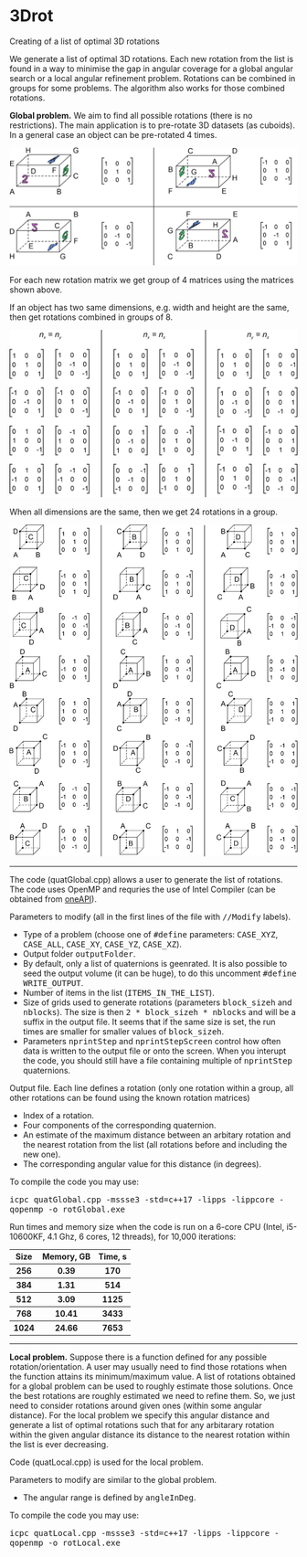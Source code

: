 # 3Drot
Creating of a list of optimal 3D rotations

We generate a list of optimal 3D rotations. Each new rotation from the list is found in a way to minimise the 
gap in angular coverage for a global angular search or a local angular refinement problem.
Rotations can be combined in groups for some problems. 
The algorithm also works for those combined rotations. 

<b>Global problem.</b> We aim to find all possible rotations (there is no restrictions). The main application is to pre-rotate 3D datasets (as cuboids). 
In a general  case an object can be pre-rotated 4 times.

<img src="images/group4.png" width="700">

For each new rotation matrix we get group of 4 matrices using the matrices shown above.

If an object has two same dimensions, e.g. width and height are the same, then get rotations combined in groups of 8.

<img src="images/group8.png" width="700">

When all dimensions are the same, then we get 24 rotations in a group.

<img src="images/group24.png" width="700">

<hr>

The code (quatGlobal.cpp) allows a user to generate the list of rotations. The code uses OpenMP and requries the use of Intel Compiler (can be obtained from <a href="https://software.intel.com/content/www/us/en/develop/tools/oneapi/all-toolkits.html">oneAPI</a>).

Parameters to modify (all in the first lines of the file with <tt>//Modify</tt> labels).
<ul>
  <li>Type of a problem (choose one of <tt>#define</tt> parameters: <tt>CASE_XYZ</tt>, <tt>CASE_ALL</tt>, <tt>CASE_XY</tt>, <tt>CASE_YZ</tt>, <tt>CASE_XZ</tt>).
  <li>Output folder <tt>outputFolder</tt>.</li>
  <li>By default, only a list of quaternions is geenrated. It is also possible to seed the output volume (it can be huge), to do this uncomment <tt>#define WRITE_OUTPUT</tt>.</li>
  <li>Number of items in the list (<tt>ITEMS_IN_THE_LIST</tt>).</li>
  <li>Size of grids used to generate rotations (parameters <tt>block_sizeh</tt> and <tt>nblocks</tt>). The size is then <tt>2 * block_sizeh * nblocks</tt> and will be a suffix in the output file. It seems that if the same size is set, the run times are smaller for smaller values of <tt>block_sizeh</tt>.</li>
  <li>Parameters <tt>nprintStep</tt> and <tt>nprintStepScreen</tt> control how often data is written to the output file or onto the screen. When you interupt the code, you should still have a file containing multiple of <tt>nprintStep</tt> quaternions.</li>
</ul>

Output file. Each line defines a rotation (only one rotation within a group, all other rotations can be found using the known rotation matrices)
<ul>
  <li>Index of a rotation.</li>
  <li>Four components of the corresponding quaternion.</li>
  <li>An estimate of the maximum distance between an arbitary rotation and the nearest rotation from the list (all rotations before and including the new one).</li>
  <li>The corresponding angular value for this distance (in degrees).</li>
</ul>

To compile the code you may use:
<div><tt>icpc quatGlobal.cpp -mssse3 -std=c++17 -lipps -lippcore -qopenmp -o rotGlobal.exe</div></tt></div>

Run times and memory size when the code is run on a 6-core CPU (Intel, i5-10600KF, 4.1 Ghz, 6 cores, 12 threads), for 10,000 iterations:
<table>
  <tr><th>Size</th><th>Memory, GB</th><th>Time, s</th></tr>
  <tr><th>256</th><th>0.39</th><th>170</th></tr>
  <tr><th>384</th><th>1.31</th><th>514</th></tr>
  <tr><th>512</th><th>3.09</th><th>1125</th></tr>
  <tr><th>768</th><th>10.41</th><th>3433</th></tr>
  <tr><th>1024</th><th>24.66</th><th>7653</th></tr>
</table>

<hr>
  
<b>Local problem.</b> Suppose there is a function defined for any possible rotation/orientation. A user may usually need to find those rotations when the function attains its minimum/maximum value. A list of rotations obtained for a global problem can be used to roughly estimate those solutions. Once the best rotations are roughly estimated we need to refine them. So, we just need to consider rotations around given ones (within some angular distance). For the local problem we specify this angular distance and generate a list of optimal rotations such that for any arbitarary rotation within the given angular distance its distance to the nearest rotation within the list is ever decreasing.

Code (quatLocal.cpp) is used for the local problem.

Parameters to modify are similar to the global problem.
<ul>
  <li>The angular range is defined by <tt>angleInDeg</tt>.</li>
</ul>

To compile the code you may use:
<div><tt>icpc quatLocal.cpp -mssse3 -std=c++17 -lipps -lippcore -qopenmp -o rotLocal.exe</div></tt></div>


